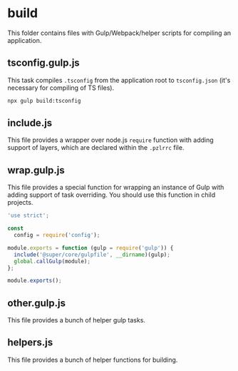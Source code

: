 # build

This folder contains files with Gulp/Webpack/helper scripts for compiling an application.

## tsconfig.gulp.js

This task compiles `.tsconfig` from the application root to `tsconfig.json` (it's necessary for compiling of TS files).

```bash
npx gulp build:tsconfig
```

## include.js

This file provides a wrapper over node.js `require` function with adding support of layers, which are declared within the `.pzlrrc` file.

## wrap.gulp.js

This file provides a special function for wrapping an instance of Gulp with adding support of task overriding.
You should use this function in child projects.

```js
'use strict';

const
  config = require('config');

module.exports = function (gulp = require('gulp')) {
  include('@super/core/gulpfile', __dirname)(gulp);
  global.callGulp(module);
};

module.exports();
```

## other.gulp.js

This file provides a bunch of helper gulp tasks.

## helpers.js

This file provides a bunch of helper functions for building.
